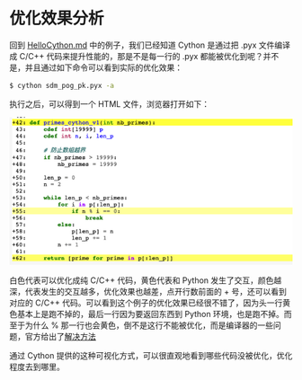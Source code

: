 # 优化效果分析

回到 [HelloCython.md]() 中的例子，我们已经知道 Cython 是通过把 .pyx 文件编译成 C/C++ 代码来提升性能的，那是不是每一行的 .pyx 都能被优化到呢？并不是，并且通过如下命令可以看到实际的优化效果：

```bash
$ cython sdm_pog_pk.pyx -a
```

执行之后，可以得到一个 HTML 文件，浏览器打开如下：

![](https://github.com/hsxhr-10/Blog/blob/master/image/%E4%BC%98%E5%8C%96%E6%95%88%E6%9E%9C%E5%88%86%E6%9E%901.png)

白色代表可以优化成纯 C/C++ 代码，黄色代表和 Python 发生了交互，颜色越深，代表发生的交互越多，优化效果也越差，点开行数前面的 + 号，还可以看到对应的 C/C++ 代码。可以看到这个例子的优化效果已经很不错了，因为头一行黄色基本上是跑不掉的，最后一行因为要返回东西到 Python 环境，也是跑不掉。而至于为什么 % 那一行也会黄色，倒不是这行不能被优化，而是编译器的一些问题，官方给出了[解决方法](https://cython.readthedocs.io/en/latest/src/userguide/source_files_and_compilation.html#compiler-directives)

通过 Cython 提供的这种可视化方式，可以很直观地看到哪些代码没被优化，优化程度去到哪里。
